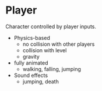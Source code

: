 # Player

Character controlled by player inputs.

- Physics-based
  - no collision with other players
  - collision with level
  - gravity
- fully animated
  - walking, falling, jumping
- Sound effects
  - jumping, death



